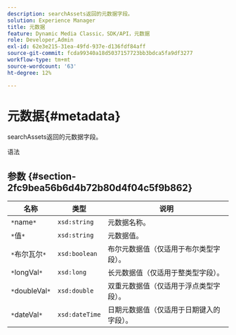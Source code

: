 ```yaml
---
description: searchAssets返回的元数据字段。
solution: Experience Manager
title: 元数据
feature: Dynamic Media Classic，SDK/API，元数据
role: Developer,Admin
exl-id: 62e3e215-31ea-49fd-937e-d136fdf84aff
source-git-commit: fcda99340a18d5037157723bb3bdca5fa9df3277
workflow-type: tm+mt
source-wordcount: '63'
ht-degree: 12%

---
```


# 元数据{#metadata}

searchAssets返回的元数据字段。

语法

## 参数 {#section-2fc9bea56b6d4b72b80d4f04c5f9b862}

| 名称 | 类型 | 说明 |
|---|---|---|
| `*`name`*` | `xsd:string` | 元数据名称。 |
| `*`值`*` | `xsd:string` | 元数据值。 |
| `*`布尔瓦尔`*` | `xsd:boolean` | 布尔元数据值（仅适用于布尔类型字段）。 |
| `*`longVal`*` | `xsd:long` | 长元数据值（仅适用于整类型字段）。 |
| `*`doubleVal`*` | `xsd:double` | 双重元数据值（仅适用于浮点类型字段）。 |
| `*`dateVal`*` | `xsd:dateTime` | 日期元数据值（仅适用于日期键入的字段）。 |
